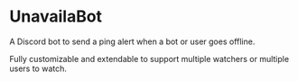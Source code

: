 # UnavailaBot
A Discord bot to send a ping alert when a bot or user goes offline.

Fully customizable and extendable to support multiple watchers or multiple users to watch.
